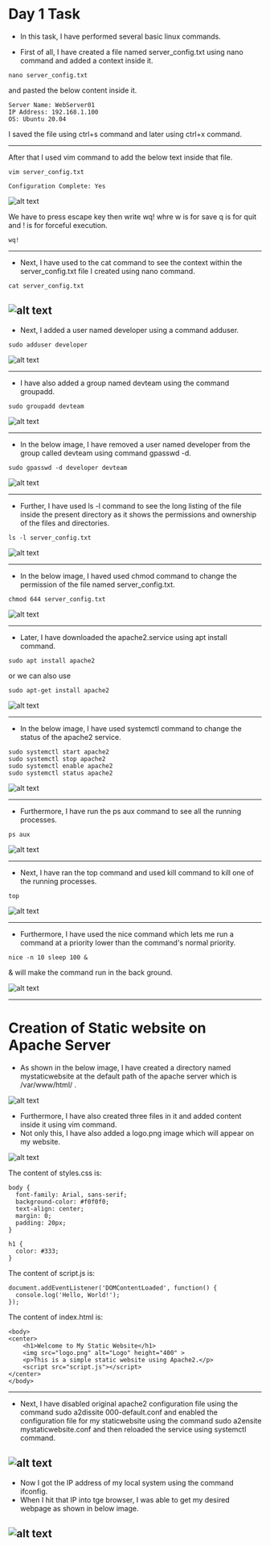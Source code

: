 # Day 1 Task
- In this task, I have performed several basic linux commands.

- First of all, I have created a file named server_config.txt using nano command and added a context inside it.

```
nano server_config.txt 
```
and pasted the below content inside it.

```
Server Name: WebServer01
IP Address: 192.168.1.100
OS: Ubuntu 20.04
```
I saved the file using ctrl+s command and later using ctrl+x command.

-----


After that I used vim command to add the below text inside that file.

```
vim server_config.txt
```
```
Configuration Complete: Yes
```

![alt text](/images/image-2.png)

We have to press escape key then write wq! whre w is for save q is for quit and ! is for forceful execution.

```
wq!
```
-----
- Next, I have used to the cat command to see the context within the server_config.txt file I created using nano command.

```
cat server_config.txt
```
![alt text](/images/image-1.png)
-----


- Next, I added a user named developer using a command adduser.

```
sudo adduser developer
```
![alt text](/images/image-3.png)

-----
- I have also added a group named devteam using the command groupadd.

```
sudo groupadd devteam
```
![alt text](/images/image-4.png)

-----
- In the below image, I have removed a user named developer from the group called devteam using command gpasswd -d.

```
sudo gpasswd -d developer devteam
```
![alt text](/images/image-5.png)

------
- Further, I have used ls -l command to see the long listing of the file inside the present directory as it shows the permissions and ownership of the files and directories.

```
ls -l server_config.txt
```
![alt text](/images/image-6.png)

------

- In the below image, I haved used chmod command to change the permission of the file named server_config.txt.

```
chmod 644 server_config.txt
```
![alt text](/images/image-7.png)

----
- Later, I have downloaded the apache2.service using apt install command.

```
sudo apt install apache2
```
or we can also use

```
sudo apt-get install apache2
```
![alt text](/images/image-8.png)

-----------
- In the below image, I have used systemctl command to change the status of the apache2 service.

```
sudo systemctl start apache2
sudo systemctl stop apache2
sudo systemctl enable apache2
sudo systemctl status apache2
```
![alt text](/images/image-9.png)

------

- Furthermore, I have run the ps aux command to see all the running processes.

```
ps aux
```
![alt text](/images/image-10.png)


-----
- Next, I have ran the top command and used kill command to kill one of the running processes.

```
top
```
![alt text](/images/image-11.png)


-----

- Furthermore, I have used the nice command which lets me run a command at a priority lower than the command's normal priority.
```
nice -n 10 sleep 100 &
```

& will make the command run in the back ground.

![alt text](/images/image-12.png)

-----

# Creation of Static website on Apache Server

- As shown in the below image, I have created a directory named mystaticwebsite at the default path of the apache server which is /var/www/html/ .

![alt text](/images/image-13.png)


- Furthermore, I have also created three files in it and added content inside it using vim command.
- Not only this, I have also added a logo.png image which will appear on my website.

![alt text](/images/image-14.png)

The content of styles.css is:
```
body {
  font-family: Arial, sans-serif;
  background-color: #f0f0f0;
  text-align: center;
  margin: 0;
  padding: 20px;
}

h1 {
  color: #333;
}

```

The content of script.js is:
```
document.addEventListener('DOMContentLoaded', function() {
  console.log('Hello, World!');
});
```

The content of index.html is:
```
<body>
<center>
    <h1>Welcome to My Static Website</h1>
    <img src="logo.png" alt="Logo" height="400" >
    <p>This is a simple static website using Apache2.</p>
    <script src="script.js"></script>
</center>
</body>

```
-----
- Next, I have disabled original apache2 configuration file using the command sudo a2dissite 000-default.conf and enabled the configuration file for my staticwebsite using the command sudo a2ensite mystaticwebsite.conf and then reloaded the service using systemctl command.

![alt text](/images/image-15.png)
------

- Now I got the IP address of my local system using the command ifconfig.
- When I hit that IP into tge browser, I was able to get my desired webpage as shown in below image.

![alt text](/images/image-16.png)
---